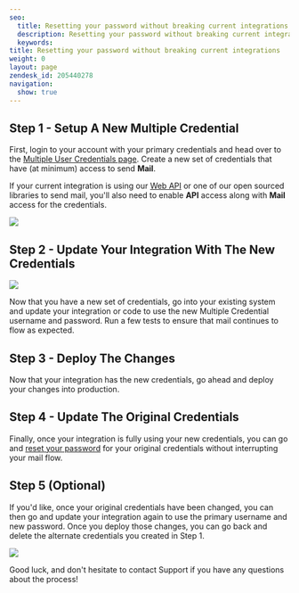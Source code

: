 ```yaml
---
seo:
  title: Resetting your password without breaking current integrations
  description: Resetting your password without breaking current integrations
  keywords:
title: Resetting your password without breaking current integrations
weight: 0
layout: page
zendesk_id: 205440278
navigation:
  show: true
---
```

## **Step 1 - Setup A New Multiple Credential**

First, login to your account with your primary credentials and head over to the [Multiple User Credentials page](https://app.sendgrid.com/credentials). Create a new set of credentials that have (at minimum) access to send **Mail**.

If your current integration is using our [Web API](https://sendgrid.com/docs/API_Reference/Web_API/mail.html#-send) or one of our open sourced libraries to send mail, you'll also need to enable **API** access along with **Mail** access for the credentials.

![]({{root_url}}/images/MultiCredScreencap.png)

 

## **Step 2 - Update Your Integration With The New Credentials**

**![]({{root_url}}/images/sucessfulcred.png)**

Now that you have a new set of credentials, go into your existing system and update your integration or code to use the new Multiple Credential username and password. Run a few tests to ensure that mail continues to flow as expected.

 

## **Step 3 - Deploy The Changes**

Now that your integration has the new credentials, go ahead and deploy your changes into production.

 

## **Step 4 - Update The Original Credentials**

Finally, once your integration is fully using your new credentials, you can go and [reset your password]({{root_url}}/Classroom/Basics/Account/how_do_i_reset_my_password.html) for your original credentials without interrupting your mail flow.

 

## **Step 5 (Optional)**

If you'd like, once your original credentials have been changed, you can then go and update your integration again to use the primary username and new password. Once you deploy those changes, you can go back and delete the alternate credentials you created in Step 1. 

 

![]({{root_url}}/images/indycareful.gif)

Good luck, and don't hesitate to contact Support if you have any questions about the process! 
